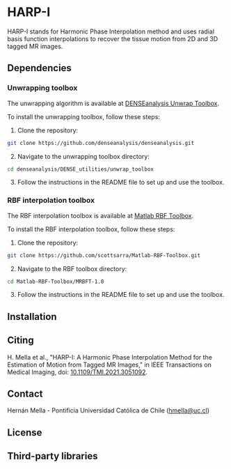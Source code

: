 # HARP-I
HARP-I stands for Harmonic Phase Interpolation method and uses radial basis function interpolations to recover the tissue motion from 2D and 3D tagged MR images.

## Dependencies
### Unwrapping toolbox
The unwrapping algorithm is available at [DENSEanalysis Unwrap Toolbox](https://github.com/denseanalysis/denseanalysis/tree/main/DENSE_utilities/unwrap_toolbox).

To install the unwrapping toolbox, follow these steps:
1. Clone the repository:
  ```sh
  git clone https://github.com/denseanalysis/denseanalysis.git
  ```
2. Navigate to the unwrapping toolbox directory:
  ```sh
  cd denseanalysis/DENSE_utilities/unwrap_toolbox
  ```
3. Follow the instructions in the README file to set up and use the toolbox.

### RBF interpolation toolbox
The RBF interpolation toolbox is available at [Matlab RBF Toolbox](https://github.com/scottsarra/Matlab-RBF-Toolbox/tree/master/MRBFT-1.0).

To install the RBF interpolation toolbox, follow these steps:
1. Clone the repository:
  ```sh
  git clone https://github.com/scottsarra/Matlab-RBF-Toolbox.git
  ```
2. Navigate to the RBF toolbox directory:
  ```sh
  cd Matlab-RBF-Toolbox/MRBFT-1.0
  ```
3. Follow the instructions in the README file to set up and use the toolbox.

## Installation


## Citing
H. Mella et al., "HARP-I: A Harmonic Phase Interpolation Method for the Estimation of Motion from Tagged MR Images," in IEEE Transactions on Medical Imaging, doi: [10.1109/TMI.2021.3051092](https://ieeexplore.ieee.org/document/9320570).
## Contact
Hernán Mella - Pontificia Universidad Católica de Chile (hmella@uc.cl)

## License

## Third-party libraries
